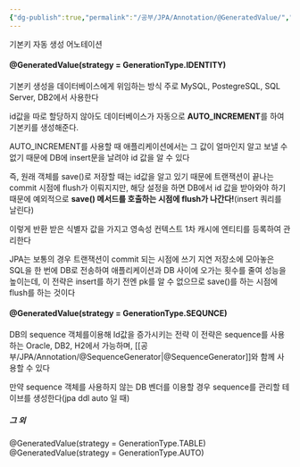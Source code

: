 ```yaml
---
{"dg-publish":true,"permalink":"/공부/JPA/Annotation/@GeneratedValue/","dgPassFrontmatter":true}
---
```



기본키 자동 생성 어노테이션

#### @GeneratedValue(strategy = GenerationType.IDENTITY)
기본키 생성을 데이터베이스에게 위임하는 방식
주로 MySQL, PostegreSQL, SQL Server, DB2에서 사용한다

id값을 따로 할당하지 않아도 데이터베이스가 자동으로 **AUTO_INCREMENT**를 하여 기본키를 생성해준다.

AUTO_INCREMENT를 사용할 때 애플리케이션에서는 그 값이 얼마인지 알고 보낼 수 없기 때문에 DB에 insert문을 날려야 id 값을 알 수 있다

즉, 원래 객체를 save()로 저장할 때는 id값을 알고 있기 때문에 트랜잭션이 끝나는 commit 시점에 flush가 이뤄지지만, 해당 설정을 하면 DB에서 id 값을 받아와야 하기 때문에 예외적으로 **save() 메서드를 호출하는 시점에 flush가 나간다!**(insert 쿼리를 날린다)

이렇게 반환 받은 식별자 값을 가지고 영속성 컨텍스트 1차 캐시에 엔티티를 등록하여 관리한다

JPA는 보통의 경우 트랜잭션이 commit 되는 시점에 쓰기 지연 저장소에 모아놓은 SQL을 한 번에 DB로 전송하여 애플리케이션과 DB 사이에 오가는 횟수를 줄여 성능을 높이는데, 이 전략은 insert를 하기 전엔 pk를 알 수 없으므로 save()를 하는 시점에 flush를 하는 것이다
#### @GeneratedValue(strategy = GenerationType.SEQUNCE)
DB의 sequence 객체를이용해 Id값을 증가시키는 전략
이 전략은 sequence를 사용하는 Oracle, DB2, H2에서 가능하며, [[공부/JPA/Annotation/@SequenceGenerator\|@SequenceGenerator]]와 함께 사용할 수 있다

만약 sequence 객체를 사용하지 않는 DB 벤더를 이용할 경우 sequence를 관리할 테이브를 생성한다(jpa ddl auto 일 때)
##### 그 외 
@GeneratedValue(strategy = GenerationType.TABLE)
@GeneratedValue(strategy = GenerationType.AUTO)